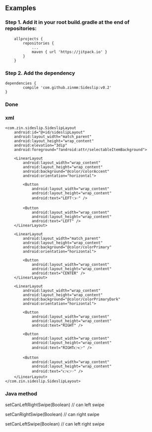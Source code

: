 ## Examples

### Step 1. Add it in your root build.gradle at the end of repositories:

    	allprojects {
    		repositories {
    			...
    			maven { url 'https://jitpack.io' }
    		}
    	}


### Step 2. Add the dependency

	dependencies {
	        compile 'com.github.zinmm:Sideslip:v0.2'
	}


### Done





### xml

    <com.zin.sideslip.SideslipLayout
        android:id="@+id/sideslipLayout"
        android:layout_width="match_parent"
        android:layout_height="wrap_content"
        android:elevation="3dip"
        android:foreground="?android:attr/selectableItemBackground">
    
        <LinearLayout
            android:layout_width="wrap_content"
            android:layout_height="wrap_content"
            android:background="@color/colorAccent"
            android:orientation="horizontal">
    
            <Button
                android:layout_width="wrap_content"
                android:layout_height="wrap_content"
                android:text="LEFT👈☜" />
    
            <Button
                android:layout_width="wrap_content"
                android:layout_height="wrap_content"
                android:text="LEFT" />
        </LinearLayout>
    
        <LinearLayout
            android:layout_width="match_parent"
            android:layout_height="wrap_content"
            android:background="@color/colorPrimary"
            android:orientation="horizontal">
    
            <Button
                android:layout_width="wrap_content"
                android:layout_height="wrap_content"
                android:text="CENTER" />
        </LinearLayout>
    
        <LinearLayout
            android:layout_width="wrap_content"
            android:layout_height="wrap_content"
            android:background="@color/colorPrimaryDark"
            android:orientation="horizontal">
    
            <Button
                android:layout_width="wrap_content"
                android:layout_height="wrap_content"
                android:text="RIGHT" />
    
            <Button
                android:layout_width="wrap_content"
                android:layout_height="wrap_content"
                android:text="RIGHT👉👉" />
    
            <Button
                android:layout_width="wrap_content"
                android:layout_height="wrap_content"
                android:text="👉👉☞" />
        </LinearLayout>
    </com.zin.sideslip.SideslipLayout>



### Java method

setCanLeftRightSwipe(Boolean)  // can left swipe

setCanRightSwipe(Boolean)      // can right swipe

setCanLeftSwipe(Boolean)       // can left right swipe
